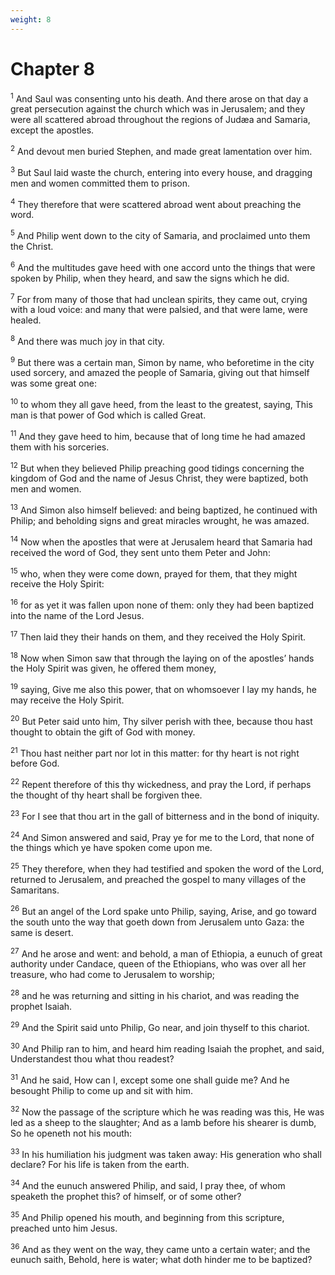 ```yaml
---
weight: 8
---
```


# Chapter 8

<sup>1</sup> And Saul was consenting unto his death. And there arose on that day a great persecution against the church which was in Jerusalem; and they were all scattered abroad throughout the regions of Judæa and Samaria, except the apostles. 

<sup>2</sup> And devout men buried Stephen, and made great lamentation over him. 

<sup>3</sup> But Saul laid waste the church, entering into every house, and dragging men and women committed them to prison. 

<sup>4</sup> They therefore that were scattered abroad went about preaching the word. 

<sup>5</sup> And Philip went down to the city of Samaria, and proclaimed unto them the Christ. 

<sup>6</sup> And the multitudes gave heed with one accord unto the things that were spoken by Philip, when they heard, and saw the signs which he did. 

<sup>7</sup> For from many of those that had unclean spirits, they came out, crying with a loud voice: and many that were palsied, and that were lame, were healed. 

<sup>8</sup> And there was much joy in that city. 

<sup>9</sup> But there was a certain man, Simon by name, who beforetime in the city used sorcery, and amazed the people of Samaria, giving out that himself was some great one: 

<sup>10</sup> to whom they all gave heed, from the least to the greatest, saying, This man is that power of God which is called Great. 

<sup>11</sup> And they gave heed to him, because that of long time he had amazed them with his sorceries. 

<sup>12</sup> But when they believed Philip preaching good tidings concerning the kingdom of God and the name of Jesus Christ, they were baptized, both men and women. 

<sup>13</sup> And Simon also himself believed: and being baptized, he continued with Philip; and beholding signs and great miracles wrought, he was amazed. 

<sup>14</sup> Now when the apostles that were at Jerusalem heard that Samaria had received the word of God, they sent unto them Peter and John: 

<sup>15</sup> who, when they were come down, prayed for them, that they might receive the Holy Spirit: 

<sup>16</sup> for as yet it was fallen upon none of them: only they had been baptized into the name of the Lord Jesus. 

<sup>17</sup> Then laid they their hands on them, and they received the Holy Spirit. 

<sup>18</sup> Now when Simon saw that through the laying on of the apostles’ hands the Holy Spirit was given, he offered them money, 

<sup>19</sup> saying, Give me also this power, that on whomsoever I lay my hands, he may receive the Holy Spirit. 

<sup>20</sup> But Peter said unto him, Thy silver perish with thee, because thou hast thought to obtain the gift of God with money. 

<sup>21</sup> Thou hast neither part nor lot in this matter: for thy heart is not right before God. 

<sup>22</sup> Repent therefore of this thy wickedness, and pray the Lord, if perhaps the thought of thy heart shall be forgiven thee. 

<sup>23</sup> For I see that thou art in the gall of bitterness and in the bond of iniquity. 

<sup>24</sup> And Simon answered and said, Pray ye for me to the Lord, that none of the things which ye have spoken come upon me. 

<sup>25</sup> They therefore, when they had testified and spoken the word of the Lord, returned to Jerusalem, and preached the gospel to many villages of the Samaritans. 

<sup>26</sup> But an angel of the Lord spake unto Philip, saying, Arise, and go toward the south unto the way that goeth down from Jerusalem unto Gaza: the same is desert. 

<sup>27</sup> And he arose and went: and behold, a man of Ethiopia, a eunuch of great authority under Candace, queen of the Ethiopians, who was over all her treasure, who had come to Jerusalem to worship; 

<sup>28</sup> and he was returning and sitting in his chariot, and was reading the prophet Isaiah. 

<sup>29</sup> And the Spirit said unto Philip, Go near, and join thyself to this chariot. 

<sup>30</sup> And Philip ran to him, and heard him reading Isaiah the prophet, and said, Understandest thou what thou readest? 

<sup>31</sup> And he said, How can I, except some one shall guide me? And he besought Philip to come up and sit with him. 

<sup>32</sup> Now the passage of the scripture which he was reading was this, He was led as a sheep to the slaughter; And as a lamb before his shearer is dumb, So he openeth not his mouth: 

<sup>33</sup> In his humiliation his judgment was taken away: His generation who shall declare? For his life is taken from the earth. 

<sup>34</sup> And the eunuch answered Philip, and said, I pray thee, of whom speaketh the prophet this? of himself, or of some other? 

<sup>35</sup> And Philip opened his mouth, and beginning from this scripture, preached unto him Jesus. 

<sup>36</sup> And as they went on the way, they came unto a certain water; and the eunuch saith, Behold, here is water; what doth hinder me to be baptized? 


